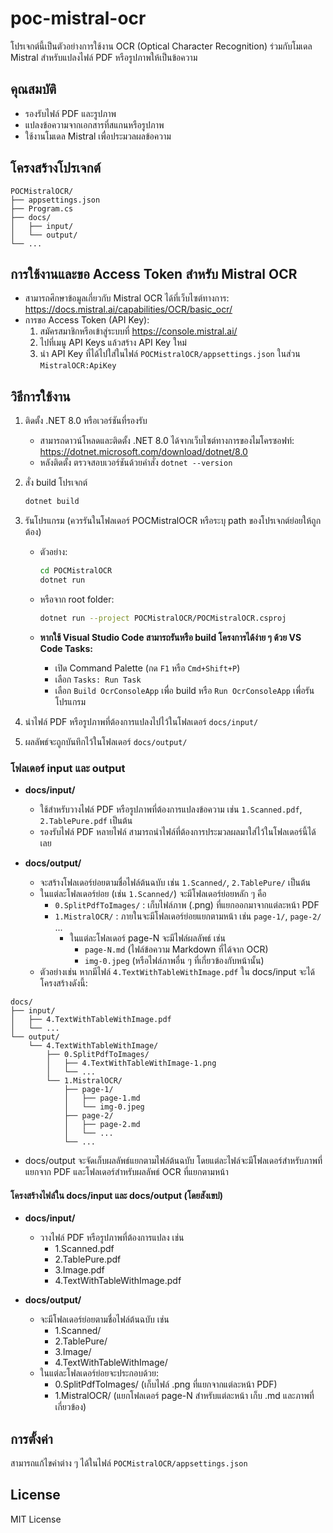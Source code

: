 # poc-mistral-ocr

โปรเจกต์นี้เป็นตัวอย่างการใช้งาน OCR (Optical Character Recognition) ร่วมกับโมเดล Mistral สำหรับแปลงไฟล์ PDF หรือรูปภาพให้เป็นข้อความ

## คุณสมบัติ

- รองรับไฟล์ PDF และรูปภาพ
- แปลงข้อความจากเอกสารที่สแกนหรือรูปภาพ
- ใช้งานโมเดล Mistral เพื่อประมวลผลข้อความ

## โครงสร้างโปรเจกต์

```
POCMistralOCR/
├── appsettings.json
├── Program.cs
├── docs/
│   ├── input/
│   └── output/
└── ...
```

## การใช้งานและขอ Access Token สำหรับ Mistral OCR

- สามารถศึกษาข้อมูลเกี่ยวกับ Mistral OCR ได้ที่เว็บไซต์ทางการ: https://docs.mistral.ai/capabilities/OCR/basic_ocr/
- การขอ Access Token (API Key):
  1. สมัครสมาชิกหรือเข้าสู่ระบบที่ https://console.mistral.ai/
  2. ไปที่เมนู API Keys แล้วสร้าง API Key ใหม่
  3. นำ API Key ที่ได้ไปใส่ในไฟล์ `POCMistralOCR/appsettings.json` ในส่วน `MistralOCR:ApiKey`

## วิธีการใช้งาน

1. ติดตั้ง .NET 8.0 หรือเวอร์ชันที่รองรับ
   - สามารถดาวน์โหลดและติดตั้ง .NET 8.0 ได้จากเว็บไซต์ทางการของไมโครซอฟท์: https://dotnet.microsoft.com/download/dotnet/8.0
   - หลังติดตั้ง ตรวจสอบเวอร์ชันด้วยคำสั่ง `dotnet --version`
2. สั่ง build โปรเจกต์

   ```sh
   dotnet build
   ```

3. รันโปรแกรม (ควรรันในโฟลเดอร์ POCMistralOCR หรือระบุ path ของโปรเจกต์ย่อยให้ถูกต้อง)
   - ตัวอย่าง:

     ```sh
     cd POCMistralOCR
     dotnet run
     ```

   - หรือจาก root folder:

     ```sh
     dotnet run --project POCMistralOCR/POCMistralOCR.csproj
     ```

   - **หากใช้ Visual Studio Code สามารถรันหรือ build โครงการได้ง่าย ๆ ด้วย VS Code Tasks:**
     - เปิด Command Palette (กด `F1` หรือ `Cmd+Shift+P`)
     - เลือก `Tasks: Run Task`
     - เลือก `Build OcrConsoleApp` เพื่อ build หรือ `Run OcrConsoleApp` เพื่อรันโปรแกรม

4. นำไฟล์ PDF หรือรูปภาพที่ต้องการแปลงไปไว้ในโฟลเดอร์ `docs/input/`
5. ผลลัพธ์จะถูกบันทึกไว้ในโฟลเดอร์ `docs/output/`

### โฟลเดอร์ input และ output

- **docs/input/**
  - ใช้สำหรับวางไฟล์ PDF หรือรูปภาพที่ต้องการแปลงข้อความ เช่น `1.Scanned.pdf`, `2.TablePure.pdf` เป็นต้น
  - รองรับไฟล์ PDF หลายไฟล์ สามารถนำไฟล์ที่ต้องการประมวลผลมาใส่ไว้ในโฟลเดอร์นี้ได้เลย

- **docs/output/**
  - จะสร้างโฟลเดอร์ย่อยตามชื่อไฟล์ต้นฉบับ เช่น `1.Scanned/`, `2.TablePure/` เป็นต้น
  - ในแต่ละโฟลเดอร์ย่อย (เช่น `1.Scanned/`) จะมีโฟลเดอร์ย่อยหลัก ๆ คือ
    - `0.SplitPdfToImages/` : เก็บไฟล์ภาพ (.png) ที่แยกออกมาจากแต่ละหน้า PDF
    - `1.MistralOCR/` : ภายในจะมีโฟลเดอร์ย่อยแยกตามหน้า เช่น `page-1/`, `page-2/` ...
      - ในแต่ละโฟลเดอร์ page-N จะมีไฟล์ผลลัพธ์ เช่น
        - `page-N.md` (ไฟล์ข้อความ Markdown ที่ได้จาก OCR)
        - `img-0.jpeg` (หรือไฟล์ภาพอื่น ๆ ที่เกี่ยวข้องกับหน้านั้น)
  - ตัวอย่างเช่น หากมีไฟล์ `4.TextWithTableWithImage.pdf` ใน docs/input จะได้โครงสร้างดังนี้:

```text
docs/
├── input/
│   ├── 4.TextWithTableWithImage.pdf
│   └── ...
└── output/
    └── 4.TextWithTableWithImage/
        ├── 0.SplitPdfToImages/
        │   ├── 4.TextWithTableWithImage-1.png
        │   └── ...
        └── 1.MistralOCR/
            ├── page-1/
            │   ├── page-1.md
            │   └── img-0.jpeg
            ├── page-2/
            │   ├── page-2.md
            │   └── ...
            └── ...
```

- docs/output จะจัดเก็บผลลัพธ์แยกตามไฟล์ต้นฉบับ โดยแต่ละไฟล์จะมีโฟลเดอร์สำหรับภาพที่แยกจาก PDF และโฟลเดอร์สำหรับผลลัพธ์ OCR ที่แยกตามหน้า

#### โครงสร้างไฟล์ใน docs/input และ docs/output (โดยสังเขป)

- **docs/input/**
  - วางไฟล์ PDF หรือรูปภาพที่ต้องการแปลง เช่น
    - 1.Scanned.pdf
    - 2.TablePure.pdf
    - 3.Image.pdf
    - 4.TextWithTableWithImage.pdf

- **docs/output/**
  - จะมีโฟลเดอร์ย่อยตามชื่อไฟล์ต้นฉบับ เช่น
    - 1.Scanned/
    - 2.TablePure/
    - 3.Image/
    - 4.TextWithTableWithImage/
  - ในแต่ละโฟลเดอร์ย่อยจะประกอบด้วย:
    - 0.SplitPdfToImages/   (เก็บไฟล์ .png ที่แยกจากแต่ละหน้า PDF)
    - 1.MistralOCR/   (แยกโฟลเดอร์ page-N สำหรับแต่ละหน้า เก็บ .md และภาพที่เกี่ยวข้อง)

## การตั้งค่า

สามารถแก้ไขค่าต่าง ๆ ได้ในไฟล์ `POCMistralOCR/appsettings.json`

## License

MIT License